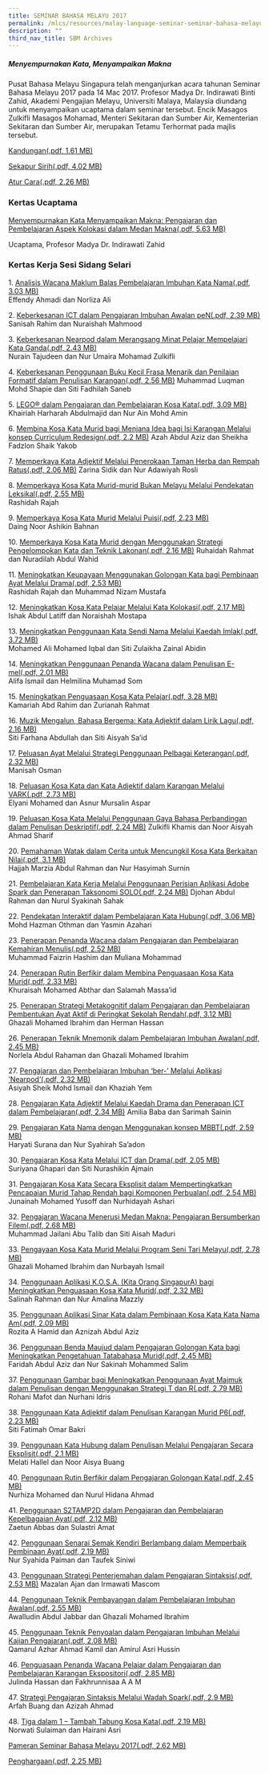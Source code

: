 ```yaml
---
title: SEMINAR BAHASA MELAYU 2017
permalink: /mlcs/resources/malay-language-seminar-seminar-bahasa-melayu-publications/seminar-bahasa-melayu-2016/
description: ""
third_nav_title: SBM Archives
---
```

##### **Menyempurnakan Kata, Menyampaikan Makna**

Pusat Bahasa Melayu Singapura telah menganjurkan acara tahunan Seminar Bahasa Melayu 2017 pada 14 Mac 2017. Profesor Madya Dr. Indirawati Binti Zahid, Akademi Pengajian Melayu, Universiti Malaya, Malaysia diundang untuk menyampaikan ucaptama dalam seminar tersebut. Encik Masagos Zulkifli Masagos Mohamad, Menteri Sekitaran dan Sumber Air, Kementerian Sekitaran dan Sumber Air, merupakan Tetamu Terhormat pada majlis tersebut.

[Kandungan(.pdf, 1.61 MB)](/files/ml-seminar-2017---paper---kandungan.pdf)

[Sekapur Sirih(.pdf, 4.02 MB)](/files/ml-seminar-2017---paper---sekapur-sirih.pdf)

[Atur Cara(.pdf, 2.26 MB)](/files/ml-seminar-2017---paper---atur-cara.pdf)

### Kertas Ucaptama

[Menyempurnakan Kata Menyampaikan Makna: Pengajaran dan Pembelajaran Aspek Kolokasi dalam Medan Makna(.pdf, 5.63 MB)](/files/ml-seminar-2017---paper---ucaptama-compressed.pdf)

Ucaptama, Profesor Madya Dr. Indirawati Zahid

### Kertas Kerja Sesi Sidang Selari

1. [Analisis Wacana Maklum Balas Pembelajaran Imbuhan Kata Nama(.pdf, 3.03 MB)](/files/ml-seminar-2017---paper---01.pdf)  
Effendy Ahmadi dan Norliza Ali

2. [Keberkesanan ICT dalam Pengajaran Imbuhan Awalan peN(.pdf, 2.39 MB)](/files/ml-seminar-2017---paper---02.pdf) 
Sanisah Rahim dan Nuraishah Mahmood

3. [Keberkesanan Nearpod dalam Merangsang Minat Pelajar Mempelajari Kata Ganda(.pdf, 2.43 MB)](/files/ml-seminar-2017---paper---03.pdf)  
Nurain Tajudeen dan Nur Umaira Mohamad Zulkifli

4. [Keberkesanan Penggunaan Buku Kecil Frasa Menarik dan Penilaian Formatif dalam Penulisan Karangan(.pdf, 2.56 MB)](/files/ml-seminar-2017---paper---04.pdf) 
Muhammad Luqman Mohd Shapie dan Siti Fadhilah Saneb

5. [LEGO® dalam Pengajaran dan Pembelajaran Kosa Kata(.pdf, 3.09 MB)](/files/ml-seminar-2017---paper---05.pdf) 
Khairiah Harharah Abdulmajid dan Nur Ain Mohd Amin

6. [Membina Kosa Kata Murid bagi Menjana Idea bagi Isi Karangan Melalui konsep Curriculum Redesign(.pdf, 2.2 MB)](/files/ml-seminar-2017---paper---06.pdf) 
Azah Abdul Aziz dan Sheikha Fadzlon Shaik Yakob

7. [Memperkaya Kata Adjektif Melalui Penerokaan Taman Herba dan Rempah Ratus(.pdf, 2.06 MB)](/files/ml-seminar-2017---paper---07.pdf) 
Zarina Sidik dan Nur Adawiyah Rosli

8. [Memperkaya Kosa Kata Murid-murid Bukan Melayu Melalui Pendekatan Leksikal(.pdf, 2.55 MB)](/files/ml-seminar-2017---paper---08.pdf)  
Rashidah Rajah

9. [Memperkaya Kosa Kata Murid Melalui Puisi(.pdf, 2.23 MB)](/files/ml-seminar-2017---paper---09.pdf)  
Daing Noor Ashikin Bahnan

10. [Memperkaya Kosa Kata Murid dengan Menggunakan Strategi Pengelompokan Kata dan Teknik Lakonan(.pdf, 2.16 MB)](/files/ml-seminar-2017---paper---10.pdf) 
Ruhaidah Rahmat dan Nuradilah Abdul Wahid

11. [Meningkatkan Keupayaan Menggunakan Golongan Kata bagi Pembinaan Ayat Melalui Drama(.pdf, 2.53 MB)](/files/ml-seminar-2017---paper---11.pdf)  
Rashidah Rajah dan Muhammad Nizam Mustafa

12. [Meningkatkan Kosa Kata Pelajar Melalui Kata Kolokasi(.pdf, 2.17 MB)](/files/ml-seminar-2017---paper---12.pdf)  
Ishak Abdul Latiff dan Noraishah Mostapa

13. [Meningkatkan Penggunaan Kata Sendi Nama Melalui Kaedah Imlak(.pdf, 3.72 MB)](/files/ml-seminar-2017---paper---13.pdf)  
Mohamed Ali Mohamed Iqbal dan Siti Zulaikha Zainal Abidin

14. [Meningkatkan Penggunaan Penanda Wacana dalam Penulisan E-mel(.pdf, 2.01 MB)](/files/ml-seminar-2017---paper---14.pdf)  
Alifa Ismail dan Helmilina Muhamad Som

15. [Meningkatkan Penguasaan Kosa Kata Pelajar(.pdf, 3.28 MB)](/files/ml-seminar-2017---paper---15.pdf)  
Kamariah Abd Rahim dan Zurianah Rahmat

16. [Muzik Mengalun, Bahasa Bergema: Kata Adjektif dalam Lirik Lagu(.pdf, 2.16 MB)](/files/ml-seminar-2017---paper---16.pdf)  
Siti Farhana Abdullah dan Siti Aisyah Sa’id

17. [Peluasan Ayat Melalui Strategi Penggunaan Pelbagai Keterangan(.pdf, 2.32 MB)](/files/ml-seminar-2017---paper---17.pdf)  
Manisah Osman

18. [Peluasan Kosa Kata dan Kata Adjektif dalam Karangan Melalui VARK(.pdf, 2.73 MB)](/files/ml-seminar-2017---paper---18.pdf)  
Elyani Mohamed dan Asnur Mursalin Aspar

19. [Peluasan Kosa Kata Melalui Penggunaan Gaya Bahasa Perbandingan dalam Penulisan Deskriptif(.pdf, 2.24 MB)](/files/ml-seminar-2017---paper---19.pdf) 
Zulkifli Khamis dan Noor Aisyah Ahmad Sharif

20. [Pemahaman Watak dalam Cerita untuk Mencungkil Kosa Kata Berkaitan Nilai(.pdf, 3.1 MB)](/files/ml-seminar-2017---paper---20.pdf)  
Hajjah Marzia Abdul Rahman dan Nur Hasyimah Surnin

21. [Pembelajaran Kata Kerja Melalui Penggunaan Perisian Aplikasi Adobe Spark dan Penerapan Taksonomi SOLO(.pdf, 2.24 MB)](/files/ml-seminar-2017---paper---21.pdf) 
Djohan Abdul Rahman dan Nurul Syakinah Sahak

22. [Pendekatan Interaktif dalam Pembelajaran Kata Hubung(.pdf, 3.06 MB)](/files/ml-seminar-2017---paper---22.pdf)  
Mohd Hazman Othman dan Yasmin Azahari

23. [Penerapan Penanda Wacana dalam Pengajaran dan Pembelajaran Kemahiran Menulis(.pdf, 2.52 MB)](/files/ml-seminar-2017---paper---23.pdf)  
Muhammad Faizrin Hashim dan Muliana Mohammad

24. [Penerapan Rutin Berfikir dalam Membina Penguasaan Kosa Kata Murid(.pdf, 2.33 MB)](/files/ml-seminar-2017---paper---24.pdf)  
Khuraisah Mohamed Abthar dan Salamah Massa’id

25. [Penerapan Strategi Metakognitif dalam Pengajaran dan Pembelajaran Pembentukan Ayat Aktif di Peringkat Sekolah Rendah(.pdf, 3.12 MB)](/files/ml-seminar-2017---paper---25.pdf)  
Ghazali Mohamed Ibrahim dan Herman Hassan

26. [Penerapan Teknik Mnemonik dalam Pembelajaran Imbuhan Awalan(.pdf, 2.45 MB)](/files/ml-seminar-2017---paper---26.pdf)  
Norlela Abdul Rahaman dan Ghazali Mohamed Ibrahim

27. [Pengajaran dan Pembelajaran Imbuhan ‘ber-’ Melalui Aplikasi ‘Nearpod’(.pdf, 2.32 MB)](/files/ml-seminar-2017---paper---27.pdf)  
Asiyah Sheik Mohd Ismail dan Khaziah Yem

28. [Pengajaran Kata Adjektif Melalui Kaedah Drama dan Penerapan ICT dalam Pembelajaran(.pdf, 2.34 MB)](/files/ml-seminar-2017---paper---28.pdf) 
Amilia Baba dan Sarimah Sainin

29. [Pengajaran Kata Nama dengan Menggunakan konsep MBBT(.pdf, 2.59 MB)](/files/ml-seminar-2017---paper---29.pdf)  
Haryati Surana dan Nur Syahirah Sa’adon

30. [Pengajaran Kosa Kata Melalui ICT dan Drama(.pdf, 2.05 MB)](/files/ml-seminar-2017---paper---30.pdf)  
Suriyana Ghapari dan Siti Nurashikin Ajmain

31. [Pengajaran Kosa Kata Secara Eksplisit dalam Mempertingkatkan Pencapaian Murid Tahap Rendah bagi Komponen Perbualan(.pdf, 2.54 MB)](/files/ml-seminar-2017---paper---31.pdf)  
Junainah Mohamed Yusoff dan Nurhidayah Ashari

32. [Pengajaran Wacana Menerusi Medan Makna: Pengajaran Bersumberkan Filem(.pdf, 2.68 MB)](/files/ml-seminar-2017---paper---32.pdf)  
Muhammad Jailani Abu Talib dan Siti Aisah Maduri

33. [Pengayaan Kosa Kata Murid Melalui Program Seni Tari Melayu(.pdf, 2.78 MB)](/files/ml-seminar-2017---paper---33.pdf)  
Ghazali Mohamed Ibrahim dan Nurbayah Ismail

34. [Penggunaan Aplikasi K.O.S.A. (Kita Orang SingapurA) bagi Meningkatkan Penguasaan Kosa Kata Murid(.pdf, 2.32 MB)](/files/ml-seminar-2017---paper---34.pdf)  
Salinah Rahman dan Nur Amalina Mazzly

35. [Penggunaan Aplikasi Sinar Kata dalam Pembinaan Kosa Kata Kata Nama Am(.pdf, 2.09 MB)](/files/ml-seminar-2017---paper---35.pdf)  
Rozita A Hamid dan Aznizah Abdul Aziz

36. [Penggunaan Benda Maujud dalam Pengajaran Golongan Kata bagi Meningkatkan Pengetahuan Tatabahasa Murid(.pdf, 2.45 MB)](/files/ml-seminar-2017---paper---36.pdf)  
Faridah Abdul Aziz dan Nur Sakinah Mohammed Salim

37. [Penggunaan Gambar bagi Meningkatkan Penggunaan Ayat Majmuk dalam Penulisan dengan Menggunakan Strategi T dan R(.pdf, 2.79 MB)](/files/ml-seminar-2017---paper---37.pdf)  
Rohani Mafot dan Nurhani Idris

38. [Penggunaan Kata Adjektif dalam Penulisan Karangan Murid P6(.pdf, 2.23 MB)](/files/ml-seminar-2017---paper---38.pdf)  
Siti Fatimah Omar Bakri

39. [Penggunaan Kata Hubung dalam Penulisan Melalui Pengajaran Secara Eksplisit(.pdf, 2.1 MB)](/files/ml-seminar-2017---paper---39.pdf)  
Melati Hallel dan Noor Aisya Buang

40. [Penggunaan Rutin Berfikir dalam Pengajaran Golongan Kata(.pdf, 2.45 MB)](/files/ml-seminar-2017---paper---40.pdf)  
Nurhiza Mohamed dan Nurul Hidana Ahmad

41. [Penggunaan S2TAMP2D dalam Pengajaran dan Pembelajaran Kepelbagaian Ayat(.pdf, 2.12 MB)](/files/ml-seminar-2017---paper---41.pdf)  
Zaetun Abbas dan Sulastri Amat

42. [Penggunaan Senarai Semak Kendiri Berlambang dalam Memperbaik Pembinaan Ayat(.pdf, 2.19 MB)](/files/ml-seminar-2017---paper---42.pdf)  
Nur Syahida Paiman dan Taufek Siniwi

43. [Penggunaan Strategi Penterjemahan dalam Pengajaran Sintaksis(.pdf, 2.53 MB)](/files/ml-seminar-2017---paper---43.pdf) 
Mazalan Ajan dan Irmawati Mascom

44. [Penggunaan Teknik Pembayangan dalam Pembelajaran Imbuhan Awalan(.pdf, 2.55 MB)](/files/ml-seminar-2017---paper---44.pdf)  
Awalludin Abdul Jabbar dan Ghazali Mohamed Ibrahim

45. [Penggunaan Teknik Penyoalan dalam Pengajaran Imbuhan Melalui Kajian Pengajaran(.pdf, 2.08 MB)](/files/ml-seminar-2017---paper---45.pdf)  
Qamarul Azhar Ahmad Kamil dan Amirul Asri Hussin

46. [Penguasaan Penanda Wacana Pelajar dalam Pengajaran dan Pembelajaran Karangan Ekspositori(.pdf, 2.85 MB)](/files/ml-seminar-2017---paper---46.pdf)  
Julinda Hassan dan Fakhrunnisaa A A M

47. [Strategi Pengajaran Sintaksis Melalui Wadah Spark(.pdf, 2.9 MB)](/files/ml-seminar-2017---paper---47.pdf)  
Arfah Buang dan Azizah Ahmad

48. [Tiga dalam 1 – Tambah Tabung Kosa Kata(.pdf, 2.19 MB)](/files/ml-seminar-2017---paper---48.pdf)  
Norwati Sulaiman dan Hairani Asri

[Pameran Seminar Bahasa Melayu 2017(.pdf, 2.62 MB)](/files/ml-seminar-2017---paper---pameran.pdf)

[Penghargaan(.pdf, 2.25 MB)](/files/ml-seminar-2017---paper---penghargaan.pdf)